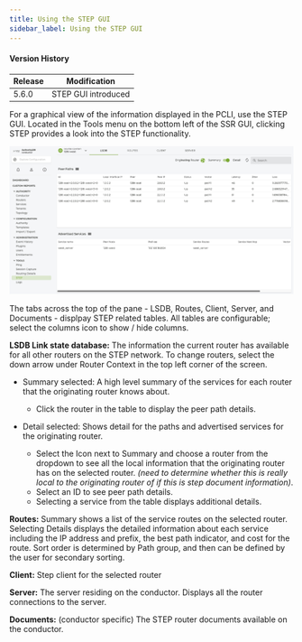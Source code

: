 ```yaml
---
title: Using the STEP GUI
sidebar_label: Using the STEP GUI
---
```

#### Version History
| Release | Modification                |
| ------- | --------------------------- |
| 5.6.0   | STEP GUI introduced |

For a graphical view of the information displayed in the PCLI, use the STEP GUI. Located in the Tools menu on the bottom left of the SSR GUI, clicking STEP provides a look into the STEP functionality.

![STEP GUI](/img/howto_step_gui1.png)

The tabs across the top of the pane - LSDB, Routes, Client, Server, and Documents - displpay STEP related tables. All tables are configurable; select the columns icon to show / hide columns.

**LSDB Link state database:** The information the current router has available for all other routers on the STEP network. To change routers, select the down arrow under Router Context in the top left corner of the screen. 
- Summary selected: A high level summary of the services for each router that the originating router knows about. 
    - Click the router in the table to display the peer path details.

- Detail selected: Shows detail for the paths and advertised services for the originating router. 
    - Select the Icon next to Summary and choose a router from the dropdown to see all the local information that the originating router has on the selected router. *(need to determine whether this is really local to the originating router of if this is step document information)*. 
    - Select an ID to see peer path details.
    - Selecting a service from the table displays additional details. 

**Routes:** Summary shows a list of the service routes on the selected router. Selecting Details displays the detailed information about each service including the IP address and prefix, the best path indicator, and cost for the route. Sort order is determined by Path group, and then can be defined by the user for secondary sorting.

**Client:** Step client for the selected router

**Server:** The server residing on the conductor. Displays all the router connections to the server. 

**Documents:** (conductor specific) The STEP router documents available on the conductor. 